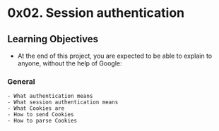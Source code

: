 # 0x02. Session authentication

## Learning Objectives
- At the end of this project, you are expected to be able to explain to anyone, without the help of Google:

### General
    - What authentication means
    - What session authentication means
    - What Cookies are
    - How to send Cookies
    - How to parse Cookies
